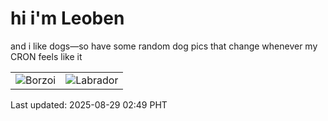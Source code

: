 # hi i'm Leoben

and i like dogs—so have some random dog pics that change whenever my CRON feels like it

|  |  |
|--------|----------|
| ![Borzoi](https://random-dog-vercel.vercel.app/api/random-borzoi?v=1756406989) | ![Labrador](https://random-dog-vercel.vercel.app/api/random-labrador?v=1756406989) |

Last updated: 2025-08-29 02:49 PHT
